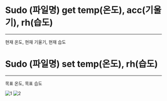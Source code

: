 # Sudo (파일명) get temp(온도), acc(기울기), rh(습도)
----------------------------------------------------
현재 온도, 현재 기울기, 현재 습도
#  Sudo (파일명) set temp(온도), rh(습도)
----------------------------------------------------
목표 온도, 목표 습도

![1](https://github.com/user-attachments/assets/6a119071-4710-43a6-8801-f9576565d7dc)
![2](https://github.com/user-attachments/assets/f7961052-7eb5-4b00-b52b-2e7a402a825a)
